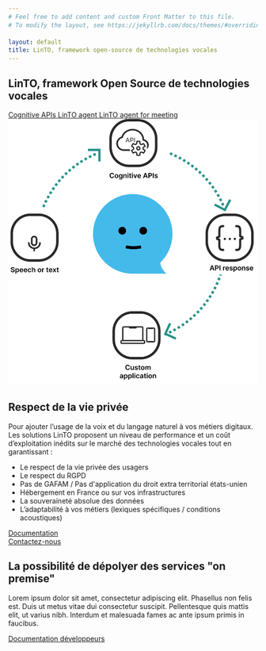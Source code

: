 ```yaml
---
# Feel free to add content and custom Front Matter to this file.
# To modify the layout, see https://jekyllrb.com/docs/themes/#overriding-theme-defaults

layout: default
title: LinTO, framework open-source de technologies vocales
---
```

<div id="body" class="flex col">
  <section id="homepage-top">
    <div class="container flex row">
      <div class="flex col flex2 padding-20">
        <h1 class="big-title">LinTO, <strong class="green">framework Open Source</strong> de technologies vocales</h1>
        <div class="flex col homepage-links-container">
          <a href="/produits/cognitive-apis.html" class="homepage-link flex row align-center apis">
            <span class="icon apis"></span>
            <span class="label">Cognitive APIs</span>
          </a>
          <a href="/produits/linto-agent.html" class="homepage-link flex row align-center linto">
            <span class="icon linto"></span>
            <span class="label">LinTO agent</span>
          </a>
          <a href="/produits/linto-for-meeting.html" class="homepage-link flex row align-center meeting">
            <span class="icon meeting"></span>
            <span class="label">LinTO agent for meeting</span>
          </a>
        </div>
      </div>
      <div class="flex row flex1 justify-center align-center padding-20">
        <img src="/assets/img/illustration-homepage-01.svg" class="homepage-illustration" >
      </div>
    </div>
  </section>
  <section id="homepage-privacy">
    <div class="container">
      <h2 class="big-title centered">Respect de la <strong class="white">vie privée</strong></h2>
      <p>Pour ajouter l’usage de la voix et du langage naturel à vos métiers digitaux. Les solutions LinTO proposent un niveau de performance et un coût d’exploitation inédits sur le marché des technologies vocales tout en garantissant :</p>
      <div class="flex row align-center">
        <div class="flex col flex2 content-white-80 padding-20">
          <ul>
            <li>Le respect de la vie privée des usagers </li>
            <li>Le respect du RGPD </li>
            <li>Pas de GAFAM / Pas d'application du droit extra territorial états-unien </li>
            <li>Hébergement en France ou sur vos infrastructures </li>
            <li>La souveraineté absolue des données </li>
            <li>L’adaptabilité à vos métiers (lexiques spécifiques / conditions acoustiques) </li>
          </ul>
        </div>
        <div class="flex col flex1 justify-center padding-20">
          <div class="flex row justify-center btn-cta-container">
            <a class="btn-cta blue" href="#">Documentation</a>
          </div>
          <div class="flex row justify-center btn-cta-container">
            <a class="btn-cta dark" href="/contact">Contactez-nous</a>
          </div>
        </div>
      </div>
    </div>
  </section>
  <section>
    <div class="container">
      <h2 class="big-title">La possibilité de dépolyer des services <strong class="green">"on premise"</strong></h2>
      <p>Lorem ipsum dolor sit amet, consectetur adipiscing elit. Phasellus non felis est. Duis ut metus vitae dui consectetur suscipit. Pellentesque quis mattis elit, ut varius nibh. Interdum et malesuada fames ac ante ipsum primis in faucibus. </p>
    </div>
    <div class="flex row justify-center btn-cta-container">
      <a class="btn-cta blue" href="#">Documentation développeurs</a>
    </div>
  </section>
</div>